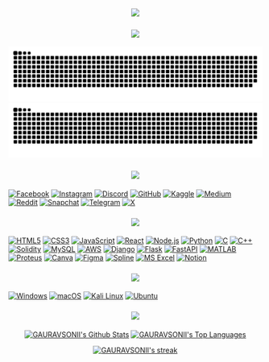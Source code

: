 <!-- WELCOME HEADLINE -->
<h1 align="center">
  <img src="https://readme-typing-svg.herokuapp.com?font=Fira+Code&weight=600&size=30&pause=1000&color=00FFFF&center=true&vCenter=true&width=600&lines=WELCOME+TO+MY+GITHUB+PROFILE!" />
</h1>

<!-- TYPING SVG/INTRO-->
<p align="center">
  <a href="https://github.com/GAURAVSONII">
    <img src="https://readme-typing-svg.herokuapp.com/?lines=POLYMATH;BLOCKCHAIN%20DEVELOPER%20%26%20POLYGLOT%20PROGRAMMER;FOREX%20%26%20CRYPTO%20TRADER;AI%20ENTHUSIAST;ALWAYS%20READY%20TO%20LEARN%20NEW%20THINGS&center=true&width=600&height=45&color=00FFFF">
  </a>
</p>

<!-- GITHUB SNAKE CONTRIBUTION START-->
![GitHub Contribution Grid Snake](https://raw.githubusercontent.com/GAURAVSONII/GAURAVSONII/output/github-contribution-grid-snake-dark.svg#gh-dark-mode-only)
![GitHub Contribution Grid Snake](https://raw.githubusercontent.com/GAURAVSONII/GAURAVSONII/output/github-contribution-grid-snake.svg#gh-light-mode-only)
<!-- GITHUB SNAKE CONTRIBUTION END-->

<!-- HOLOPIN START --
[![An image of @gauravsonii's Holopin badges, which is a link to view their full Holopin profile](https://holopin.me/gauravsonii)](https://holopin.io/@gauravsonii)
!-- HOLOPIN END -->
               
<!-- QUIRA START --
[![GAAUUURAAVVV's GitHub | Stats](https://stats.quira.sh/GAAUUURAAVVV/github?theme=dark)](https://quira.sh?utm_source=widgets&utm_campaign=GAAUUURAAVVV)
!-- QUIRA END -->
     
<!-- MY SOCIAL HANDLES START -->
<h3 align="center">
  <img src="https://readme-typing-svg.herokuapp.com?font=Fira+Code&weight=600&size=30&pause=1000&color=00FFFF&center=true&vCenter=true&width=600&lines=CONNECT+WITH+ME" />
</h3>

[![Facebook](https://img.shields.io/badge/Facebook-1877F2?style=for-the-badge&logo=facebook&logoColor=white)](https://facebook.com/gauravsoni.org/)
[![Instagram](https://img.shields.io/badge/Instagram-E4405F?style=for-the-badge&logo=instagram&logoColor=white)](https://instagram.com/gauravsoni.fx)
[![Discord](https://img.shields.io/badge/Discord-7289DA?style=for-the-badge&logo=discord&logoColor=white)](https://discord.com/users/1210918555697152061)
[![GitHub](https://img.shields.io/badge/GitHub-000000?style=for-the-badge&logo=github&logoColor=white)](https://github.com/GAURAVSONII)
[![Kaggle](https://img.shields.io/badge/Kaggle-20BEFF?style=for-the-badge&logo=kaggle&logoColor=white)](https://kaggle.com/gaauuuraavvv)
[![Medium](https://img.shields.io/badge/Medium-00AB6C?style=for-the-badge&logo=medium&logoColor=white)](https://medium.com/@gaauuuraavvv)
[![Reddit](https://img.shields.io/badge/Reddit-FF4500?style=for-the-badge&logo=reddit&logoColor=white)](https://reddit.com/u/GAURAVVSONII/s/DAyZxJ1kav)
[![Snapchat](https://img.shields.io/badge/Snapchat-F4F6F9?style=for-the-badge&logo=snapchat&logoColor=yellow)](https://snapchat.com/add/gaauravsonii)
[![Telegram](https://img.shields.io/badge/Telegram-0088CC?style=for-the-badge&logo=telegram&logoColor=white)](https://t.me/gaauravsoni)
[![X](https://img.shields.io/badge/X-1DA1F2?style=for-the-badge&logo=x&logoColor=white)](https://x.com/gauravv_sonii)
<!-- MY SOCIAL HANDLES END -->
     
<!-- SKILL'S START -->
<h3 align="center">
  <img src="https://readme-typing-svg.herokuapp.com?font=Fira+Code&weight=600&size=30&pause=1000&color=00FFFF&center=true&vCenter=true&width=600&lines=MY+SKILL'S" />
</h3>

[![HTML5](https://img.shields.io/badge/HTML5-E34F26?style=for-the-badge&logo=html5&logoColor=white&circle=true)](https://developer.mozilla.org/en-US/docs/Web/HTML)
[![CSS3](https://img.shields.io/badge/CSS3-1572B6?style=for-the-badge&logo=css3&logoColor=white&circle=true)](https://developer.mozilla.org/en-US/docs/Web/CSS)
[![JavaScript](https://img.shields.io/badge/JavaScript-F7DF1E?style=for-the-badge&logo=javascript&logoColor=black&circle=true)](https://developer.mozilla.org/en-US/docs/Web/JavaScript)
[![React](https://img.shields.io/badge/React-61DAFB?style=for-the-badge&logo=react&logoColor=black&circle=true)](https://reactjs.org/)
[![Node.js](https://img.shields.io/badge/Node.js-8CC84B?style=for-the-badge&logo=node.js&logoColor=white&circle=true)](https://nodejs.org/)
[![Python](https://img.shields.io/badge/Python-3776AB?style=for-the-badge&logo=python&logoColor=white&circle=true)](https://www.python.org/)
[![C](https://img.shields.io/badge/C-A8B9CC?style=for-the-badge&logo=c&logoColor=white&circle=true)](https://en.wikipedia.org/wiki/C_(programming_language))
[![C++](https://img.shields.io/badge/C++-00599C?style=for-the-badge&logo=cplusplus&logoColor=white&circle=true)](https://www.cplusplus.com/)
[![Solidity](https://img.shields.io/badge/Solidity-363636?style=for-the-badge&logo=solidity&logoColor=white&circle=true)](https://soliditylang.org/)
[![MySQL](https://img.shields.io/badge/MySQL-4479A1?style=for-the-badge&logo=mysql&logoColor=white&circle=true)](https://www.mysql.com/)
[![AWS](https://img.shields.io/badge/AWS-232F3E?style=for-the-badge&logo=amazonaws&logoColor=white&circle=true)](https://aws.amazon.com/)
[![Django](https://img.shields.io/badge/Django-092E20?style=for-the-badge&logo=django&logoColor=white&circle=true)](https://www.djangoproject.com/)
[![Flask](https://img.shields.io/badge/Flask-000000?style=for-the-badge&logo=flask&logoColor=white&circle=true)](https://flask.palletsprojects.com/)
[![FastAPI](https://img.shields.io/badge/FastAPI-009688?style=for-the-badge&logo=fastapi&logoColor=white&circle=true)](https://fastapi.tiangolo.com/)
[![MATLAB](https://img.shields.io/badge/MATLAB-0076A8?style=for-the-badge&logo=matlab&logoColor=white&circle=true)](https://www.mathworks.com/products/matlab.html)
[![Proteus](https://img.shields.io/badge/Proteus-4C92B5?style=for-the-badge&logo=proteus&logoColor=white&circle=true)](https://www.labcenter.com/)
[![Canva](https://img.shields.io/badge/Canva-00C4CC?style=for-the-badge&logo=canva&logoColor=white&circle=true)](https://www.canva.com/)
[![Figma](https://img.shields.io/badge/Figma-F24E1E?style=for-the-badge&logo=figma&logoColor=white&circle=true)](https://www.figma.com/)
[![Spline](https://img.shields.io/badge/Spline-3C3D47?style=for-the-badge&logo=spline&logoColor=white&circle=true)](https://spline.design/)
[![MS Excel](https://img.shields.io/badge/MS%20Excel-217346?style=for-the-badge&logo=microsoft-excel&logoColor=white&circle=true)](https://www.microsoft.com/en-us/microsoft-365/excel)
[![Notion](https://img.shields.io/badge/Notion-000000?style=for-the-badge&logo=notion&logoColor=white&circle=true)](https://www.notion.so/)
<!-- SKILL'S END -->

<!-- OPERATING SYSTEM START-->
<h3 align="center">
  <img src="https://readme-typing-svg.herokuapp.com?font=Fira+Code&weight=600&size=30&pause=1000&color=00FFFF&center=true&vCenter=true&width=600&lines=OPERATING+SYSTEM+I+USE" />
</h3>

[![Windows](https://img.shields.io/badge/Windows-0078D4?style=for-the-badge&logo=windows&logoColor=white&circle=true)](https://www.microsoft.com/en-us/windows)
[![macOS](https://img.shields.io/badge/macOS-000000?style=for-the-badge&logo=apple&logoColor=white&circle=true)](https://www.apple.com/macos/)
[![Kali Linux](https://img.shields.io/badge/Kali_Linux-557C8B?style=for-the-badge&logo=kali-linux&logoColor=white&circle=true)](https://www.kali.org/)
[![Ubuntu](https://img.shields.io/badge/Ubuntu-E95420?style=for-the-badge&logo=ubuntu&logoColor=white&circle=true)](https://ubuntu.com/)
<!-- OPERATING SYSTEM END-->

<!-- GITHUB STACK START-->
<h3 align="center">
  <img src="https://readme-typing-svg.herokuapp.com?font=Fira+Code&weight=600&size=30&pause=1000&color=00FFFF&center=true&vCenter=true&width=600&lines=MY+GITHUB+STACK'S" />
</h3>

<p align="center">
    <a href="https://github.com/GAURAVSONII/github-readme-stats"><img alt="GAURAVSONII's Github Stats" src="https://github-readme-stats.vercel.app/api?username=GAURAVSONII&show_icons=true&count_private=true&theme=react&hide_border=true&bg_color=0D1117" /></a>
  <a href="https://github.com/SubhamRaoniar28/github-readme-stats"><img alt="GAURAVSONII's Top Languages" src="https://github-readme-stats.vercel.app/api/top-langs/?username=mr-palindrome&langs_count=8&count_private=true&layout=compact&theme=react&hide_border=true&bg_color=0D1117" /></a>
</p>
<p align="center">
    <a href="https://github.com/GAURAVSONII/github-readme-streak-stats">
        <img alt="GAURAVSONII's streak" src="http://github-readme-streak-stats.herokuapp.com?user=GAURAVSONII&theme=holi-theme&hide_border=true&date_format=M%20j%5B%2C%20Y%5D"/>
    </a>
</p>
<!-- GITHUB STACK END -->
